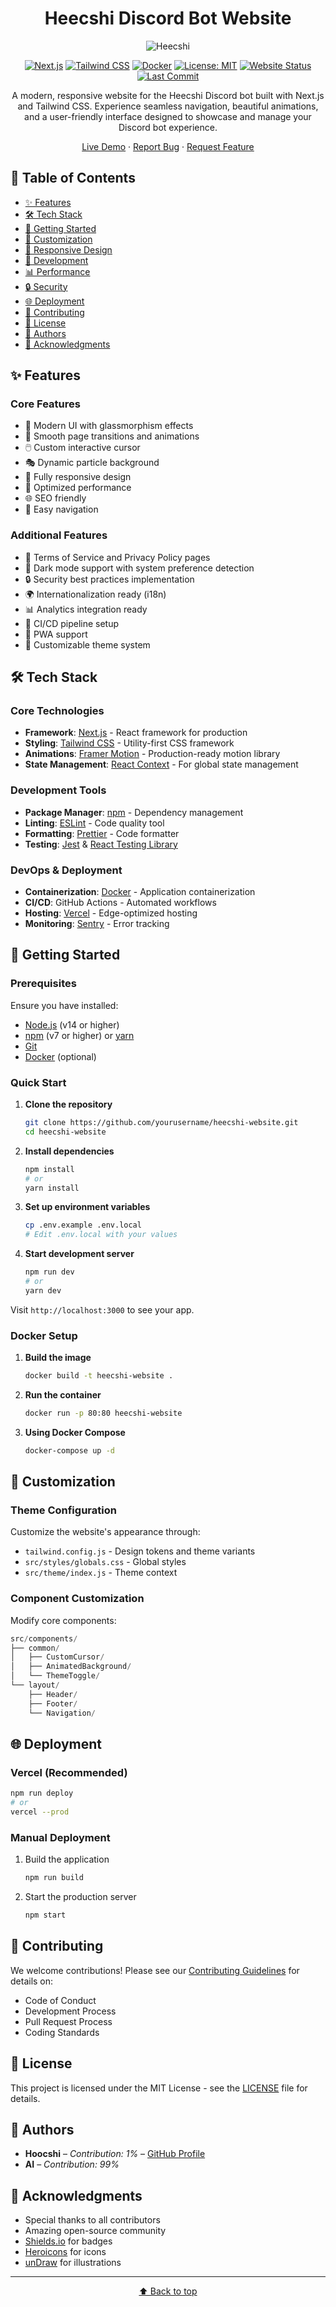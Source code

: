 <h1 align="center">Heecshi Discord Bot Website</h1>

<div align="center">

![Heecshi](public/img/Logos/back.PNG)

[![Next.js](https://img.shields.io/badge/Next.js-black?style=for-the-badge&logo=next.js&logoColor=white)](https://nextjs.org/)
[![Tailwind CSS](https://img.shields.io/badge/Tailwind_CSS-38B2AC?style=for-the-badge&logo=tailwind-css&logoColor=white)](https://tailwindcss.com/)
[![Docker](https://img.shields.io/badge/Docker-2496ED?style=for-the-badge&logo=docker&logoColor=white)](https://www.docker.com/)
[![License: MIT](https://img.shields.io/badge/License-MIT-yellow.svg?style=for-the-badge)](https://opensource.org/licenses/MIT)
[![Website Status](https://img.shields.io/website?style=for-the-badge&url=https%3A%2F%2Fheecshi-website.vercel.app)](https://heecshi-website.vercel.app/)
[![Last Commit](https://img.shields.io/github/last-commit/Hoocs151/heecshi-website?style=for-the-badge)](https://github.com/Hoocs151/heecshi-website/commits/main)

A modern, responsive website for the Heecshi Discord bot built with Next.js and Tailwind CSS. Experience seamless navigation, beautiful animations, and a user-friendly interface designed to showcase and manage your Discord bot experience.

[Live Demo](https://heecshi-website.vercel.app/) · [Report Bug](https://github.com/Hoocs151/heecshi-website/issues) · [Request Feature](https://github.com/Hoocs151/heecshi-website/issues)

</div>

## 📌 Table of Contents
- [✨ Features](#-features)
- [🛠️ Tech Stack](#️-tech-stack)
- [🚀 Getting Started](#-getting-started)
- [🎨 Customization](#-customization)
- [📱 Responsive Design](#-responsive-design)
- [🔧 Development](#-development)
- [📊 Performance](#-performance)
- [🔒 Security](#-security)
- [🌐 Deployment](#-deployment)
- [🤝 Contributing](#-contributing)
- [📄 License](#-license)
- [👥 Authors](#-authors)
- [🙏 Acknowledgments](#-acknowledgments)

## ✨ Features

### Core Features
- 🎨 Modern UI with glassmorphism effects
- 🌟 Smooth page transitions and animations
- 🖱️ Custom interactive cursor
- 🎭 Dynamic particle background
- 📱 Fully responsive design
- 🚀 Optimized performance
- 🌐 SEO friendly
- 🎯 Easy navigation

### Additional Features
- 📜 Terms of Service and Privacy Policy pages
- 🌙 Dark mode support with system preference detection
- 🔒 Security best practices implementation
- 🌍 Internationalization ready (i18n)
- 📊 Analytics integration ready
- 🔄 CI/CD pipeline setup
- 📱 PWA support
- 🎨 Customizable theme system

## 🛠️ Tech Stack

### Core Technologies
- **Framework**: [Next.js](https://nextjs.org/) - React framework for production
- **Styling**: [Tailwind CSS](https://tailwindcss.com/) - Utility-first CSS framework
- **Animations**: [Framer Motion](https://www.framer.com/motion/) - Production-ready motion library
- **State Management**: [React Context](https://reactjs.org/docs/context.html) - For global state management

### Development Tools
- **Package Manager**: [npm](https://www.npmjs.com/) - Dependency management
- **Linting**: [ESLint](https://eslint.org/) - Code quality tool
- **Formatting**: [Prettier](https://prettier.io/) - Code formatter
- **Testing**: [Jest](https://jestjs.io/) & [React Testing Library](https://testing-library.com/react)

### DevOps & Deployment
- **Containerization**: [Docker](https://www.docker.com/) - Application containerization
- **CI/CD**: GitHub Actions - Automated workflows
- **Hosting**: [Vercel](https://vercel.com/) - Edge-optimized hosting
- **Monitoring**: [Sentry](https://sentry.io/) - Error tracking

## 🚀 Getting Started

### Prerequisites

Ensure you have installed:
- [Node.js](https://nodejs.org/) (v14 or higher)
- [npm](https://www.npmjs.com/) (v7 or higher) or [yarn](https://yarnpkg.com/)
- [Git](https://git-scm.com/)
- [Docker](https://www.docker.com/) (optional)

### Quick Start

1. **Clone the repository**
   ```bash
   git clone https://github.com/yourusername/heecshi-website.git
   cd heecshi-website
   ```

2. **Install dependencies**
   ```bash
   npm install
   # or
   yarn install
   ```

3. **Set up environment variables**
   ```bash
   cp .env.example .env.local
   # Edit .env.local with your values
   ```

4. **Start development server**
   ```bash
   npm run dev
   # or
   yarn dev
   ```

Visit `http://localhost:3000` to see your app.

### Docker Setup

1. **Build the image**
   ```bash
   docker build -t heecshi-website .
   ```

2. **Run the container**
   ```bash
   docker run -p 80:80 heecshi-website
   ```

3. **Using Docker Compose**
   ```bash
   docker-compose up -d
   ```

## 🎨 Customization

### Theme Configuration
Customize the website's appearance through:
- `tailwind.config.js` - Design tokens and theme variants
- `src/styles/globals.css` - Global styles
- `src/theme/index.js` - Theme context

### Component Customization
Modify core components:
```jsx
src/components/
├── common/
│   ├── CustomCursor/
│   ├── AnimatedBackground/
│   └── ThemeToggle/
└── layout/
    ├── Header/
    ├── Footer/
    └── Navigation/
```

## 🌐 Deployment

### Vercel (Recommended)
```bash
npm run deploy
# or
vercel --prod
```

### Manual Deployment
1. Build the application
   ```bash
   npm run build
   ```
2. Start the production server
   ```bash
   npm start
   ```

## 🤝 Contributing

We welcome contributions! Please see our [Contributing Guidelines](CONTRIBUTING.md) for details on:
- Code of Conduct
- Development Process
- Pull Request Process
- Coding Standards

## 📄 License

This project is licensed under the MIT License - see the [LICENSE](LICENSE) file for details.

## 👥 Authors

- **Hoocshi** – *Contribution: 1%* – [GitHub Profile](https://github.com/Hoocs151)
- **AI** – *Contribution: 99%*

## 🙏 Acknowledgments

- Special thanks to all contributors
- Amazing open-source community
- [Shields.io](https://shields.io/) for badges
- [Heroicons](https://heroicons.com/) for icons
- [unDraw](https://undraw.co/) for illustrations

---

<div align="center">

[⬆ Back to top](#heecshi-discord-bot-website)

</div>

